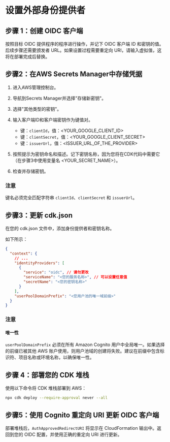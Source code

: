 # 设置外部身份提供者

## 步骤 1：创建 OIDC 客户端

按照目标 OIDC 提供程序的程序进行操作，并记下 OIDC 客户端 ID 和密钥的值。后续步骤还需要颁发者 URL。如果设置过程需要重定向 URI，请输入虚拟值，这将在部署完成后替换。

## 步骤2：在AWS Secrets Manager中存储凭据

1. 进入AWS管理控制台。
2. 导航到Secrets Manager并选择"存储新密钥"。
3. 选择"其他类型的密钥"。
4. 输入客户端ID和客户端密钥作为键值对。

   - 键：`clientId`，值：<YOUR_GOOGLE_CLIENT_ID>
   - 键：`clientSecret`，值：<YOUR_GOOGLE_CLIENT_SECRET>
   - 键：`issuerUrl`，值：<ISSUER_URL_OF_THE_PROVIDER>

5. 按照提示为密钥命名和描述。记下密钥名称，因为您将在CDK代码中需要它（在步骤3中使用变量名 <YOUR_SECRET_NAME>）。
6. 检查并存储密钥。

### 注意

键名必须完全匹配字符串 `clientId`、`clientSecret` 和 `issuerUrl`。

## 步骤3：更新 cdk.json

在您的 cdk.json 文件中，添加身份提供者和密钥名称。

如下所示：

```json
{
  "context": {
    // ...
    "identityProviders": [
      {
        "service": "oidc", // 请勿更改
        "serviceName": "<您的服务名称>", // 可以设置任意值
        "secretName": "<您的密钥名称>"
      }
    ],
    "userPoolDomainPrefix": "<您用户池的唯一域前缀>"
  }
}
```

### 注意

#### 唯一性

`userPoolDomainPrefix` 必须在所有 Amazon Cognito 用户中全局唯一。如果选择的前缀已被其他 AWS 账户使用，则用户池域的创建将失败。建议在前缀中包含标识符、项目名称或环境名称，以确保唯一性。

## 步骤 4：部署您的 CDK 堆栈

使用以下命令将 CDK 堆栈部署到 AWS：

```sh
npx cdk deploy --require-approval never --all
```

## 步骤5：使用 Cognito 重定向 URI 更新 OIDC 客户端

部署堆栈后，`AuthApprovedRedirectURI` 将显示在 CloudFormation 输出中。返回到您的 OIDC 配置，并使用正确的重定向 URI 进行更新。